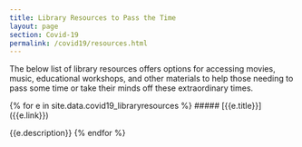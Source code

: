 ```yaml
---
title: Library Resources to Pass the Time
layout: page
section: Covid-19
permalink: /covid19/resources.html
---
```


The below list of library resources offers options for accessing movies, music, educational workshops, and other materials to help those needing to pass some time or take their minds off these extraordinary times. 

<div class="ml-4" markdown="1">
{% for e in site.data.covid19_libraryresources %}
##### [{{e.title}}]({{e.link}})

{{e.description}}
{% endfor %}
</div>